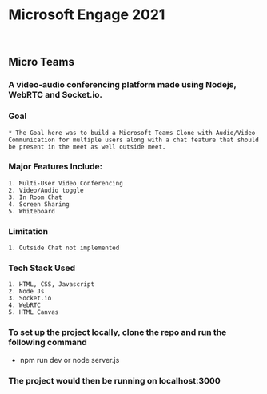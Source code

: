 # Microsoft Engage 2021
<br>

## Micro Teams
### A video-audio conferencing platform made using **Nodejs, WebRTC and Socket.io.**

### Goal
    * The Goal here was to build a Microsoft Teams Clone with Audio/Video Communication for multiple users along with a chat feature that should be present in the meet as well outside meet.

### Major Features Include:
    1. Multi-User Video Conferencing
    2. Video/Audio toggle
    3. In Room Chat
    4. Screen Sharing
    5. Whiteboard
    
###  Limitation
    1. Outside Chat not implemented
    
### Tech Stack Used
    1. HTML, CSS, Javascript
    2. Node Js
    3. Socket.io
    4. WebRTC
    5. HTML Canvas
 
    
### To set up the project locally, clone the repo and run the following command
* npm run dev or node server.js

### The project would then be running on localhost:3000
